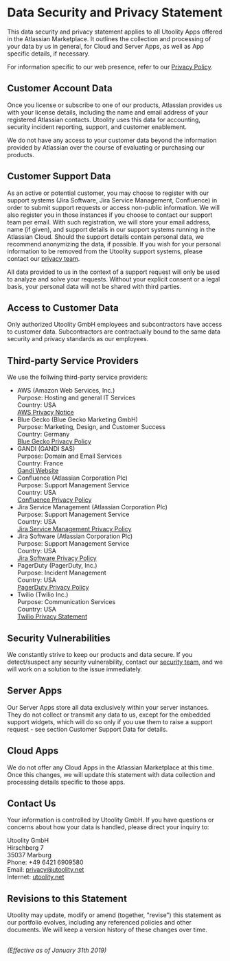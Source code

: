 ﻿# Data Security and Privacy Statement

This data security and privacy statement applies to all Utoolity Apps offered in the Atlassian Marketplace. It outlines the collection and processing of your data by us in general, for Cloud and Server Apps, as well as App specific details, if necessary.

For information specific to our web presence, refer to our [Privacy Policy](/privacy-policy).

## Customer Account Data

Once you license or subscribe to one of our products, Atlassian provides us with your license details, including the name and email address of your registered Atlassian contacts. Utoolity uses this data for accounting, security incident reporting, support, and customer enablement.

We do not have any access to your customer data beyond the information provided by Atlassian over the course of evaluating or purchasing our products.

## Customer Support Data

As an active or potential customer, you may choose to register with our support systems (Jira Software, Jira Service Management, Confluence) in order to submit support requests or access non-public information. We will also register you in those instances if you choose to contact our support team per email. With such registration, we will store your email address, name (if given), and support details in our support systems running in the Atlassian Cloud. Should the support details contain personal data, we recommend anonymizing the data, if possible. If you wish for your personal information to be removed from the Utoolity support systems, please contact our [privacy team](mailto://privacy@utoolity.net).

All data provided to us in the context of a support request will only be used to analyze and solve your requests. Without your explicit consent or a legal basis, your personal data will not be shared with third parties.

## Access to Customer Data

Only authorized Utoolity GmbH employees and subcontractors have access to customer data. Subcontractors are contractually bound to the same data security and privacy standards as our employees.

## Third-party Service Providers

We use the follwing third-party service providers:

* AWS (Amazon Web Services, Inc.)<br>Purpose: Hosting and general IT Services<br>Country: USA<br>[AWS Privacy Notice](https://aws.amazon.com/privacy/)
* Blue Gecko (Blue Gecko Marketing GmbH)<br>Purpose: Marketing, Design, and Customer Success<br>Country: Germany<br>[Blue Gecko Privacy Policy](https://www.bluegecko-marketing.de/en/privacy)
* GANDI (GANDI SAS)<br>Purpose: Domain and Email Services<br>Country: France<br>[Gandi Website](https://www.gandi.net)
* Confluence (Atlassian Corporation Plc)<br>Purpose:&nbsp;Support Management Service<br>Country: USA<br>[Confluence Privacy Policy](https://www.atlassian.com/legal/privacy-policy)
* Jira Service Management (Atlassian Corporation Plc)<br>Purpose: Support Management Service<br>Country: USA<br>[Jira Service Management Privacy Policy](https://www.atlassian.com/legal/privacy-policy)
* Jira Software (Atlassian Corporation Plc)<br>Purpose: Support Management Service<br>Country: USA<br>[Jira Software Privacy Policy](https://www.atlassian.com/legal/privacy-policy)
* PagerDuty (PagerDuty, Inc.)<br>Purpose: Incident Management<br>Country: USA<br>[PagerDuty Privacy Policy](https://www.pagerduty.com/privacy-policy/)
* Twilio (Twilio Inc.)<br>Purpose: Communication Services<br>Country: USA<br>[Twilio Privacy Statement](https://www.twilio.com/legal/privacy)

## Security Vulnerabilities

We constantly strive to keep our products and data secure. If you detect/suspect any security vulnerability, contact our [security team](mailto://security@utoolity.net), and we will work on a solution to the issue immediately.

## Server Apps

Our Server Apps store all data exclusively within your server instances. They do not collect or transmit any data to us, except for the embedded support widgets, which will do so only if you use them to raise a support request - see section Customer Support Data for details.

## Cloud Apps

We do not offer any Cloud Apps in the Atlassian Marketplace at this time. Once this changes, we will update this statement with data collection and processing details specific to those apps.

## Contact Us

Your information is controlled by Utoolity GmbH. If you have questions or concerns about how your data is handled, please direct your inquiry to:

Utoolity GmbH
<br>Hirschberg 7
<br>35037 Marburg
<br>Phone: +49 6421 6909580
<br>Email: <privacy@utoolity.net>
<br>Internet: [utoolity.net](https://utoolity.net)

## Revisions to this Statement

Utoolity may update, modify or amend (together, "revise") this statement as our portfolio evolves, including any referenced policies and other documents. We will keep a version history of these changes over time.

<br>*(Effective as of January 31th 2019)*
